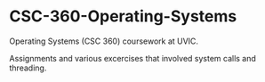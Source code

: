 # CSC-360-Operating-Systems

Operating Systems (CSC 360) coursework at UVIC.

Assignments and various excercises that involved system calls and threading.

